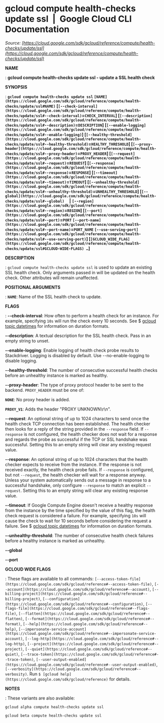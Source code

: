 # gcloud compute health-checks update ssl  |  Google Cloud CLI Documentation

*Source: [https://cloud.google.com/sdk/gcloud/reference/compute/health-checks/update/ssl](https://cloud.google.com/sdk/gcloud/reference/compute/health-checks/update/ssl)*

**NAME**

: **gcloud compute health-checks update ssl - update a SSL health check**

**SYNOPSIS**

: **`gcloud compute health-checks update ssl` `[NAME](https://cloud.google.com/sdk/gcloud/reference/compute/health-checks/update/ssl#NAME)` [`[--check-interval](https://cloud.google.com/sdk/gcloud/reference/compute/health-checks/update/ssl#--check-interval)`=`CHECK_INTERVAL`] [`[--description](https://cloud.google.com/sdk/gcloud/reference/compute/health-checks/update/ssl#--description)`=`DESCRIPTION`] [`[--enable-logging](https://cloud.google.com/sdk/gcloud/reference/compute/health-checks/update/ssl#--enable-logging)`] [`[--healthy-threshold](https://cloud.google.com/sdk/gcloud/reference/compute/health-checks/update/ssl#--healthy-threshold)`=`HEALTHY_THRESHOLD`] [`[--proxy-header](https://cloud.google.com/sdk/gcloud/reference/compute/health-checks/update/ssl#--proxy-header)`=`PROXY_HEADER`] [`[--request](https://cloud.google.com/sdk/gcloud/reference/compute/health-checks/update/ssl#--request)`=`REQUEST`] [`[--response](https://cloud.google.com/sdk/gcloud/reference/compute/health-checks/update/ssl#--response)`=`RESPONSE`] [`[--timeout](https://cloud.google.com/sdk/gcloud/reference/compute/health-checks/update/ssl#--timeout)`=`TIMEOUT`] [`[--unhealthy-threshold](https://cloud.google.com/sdk/gcloud/reference/compute/health-checks/update/ssl#--unhealthy-threshold)`=`UNHEALTHY_THRESHOLD`] [`[--global](https://cloud.google.com/sdk/gcloud/reference/compute/health-checks/update/ssl#--global)`     | `[--region](https://cloud.google.com/sdk/gcloud/reference/compute/health-checks/update/ssl#--region)`=`REGION`] [`[--port](https://cloud.google.com/sdk/gcloud/reference/compute/health-checks/update/ssl#--port)`=`PORT` `[--port-name](https://cloud.google.com/sdk/gcloud/reference/compute/health-checks/update/ssl#--port-name)`=`PORT_NAME` `[--use-serving-port](https://cloud.google.com/sdk/gcloud/reference/compute/health-checks/update/ssl#--use-serving-port)`] [`[GCLOUD_WIDE_FLAG](https://cloud.google.com/sdk/gcloud/reference/compute/health-checks/update/ssl#GCLOUD-WIDE-FLAGS) …`]**

**DESCRIPTION**

: `gcloud compute health-checks update ssl` is used to update an
existing SSL health check. Only arguments passed in will be updated on the
health check. Other attributes will remain unaffected.

**POSITIONAL ARGUMENTS**

: **`NAME`**:
Name of the SSL health check to update.

**FLAGS**

: **--check-interval**:
How often to perform a health check for an instance. For example, specifying
``10s`` will run the check every 10 seconds.
See $ [gcloud topic datetimes](https://cloud.google.com/sdk/gcloud/reference/topic/datetimes)
for information on duration formats.

**--description**:
A textual description for the SSL health check. Pass in an empty string to
unset.

**--enable-logging**:
Enable logging of health check probe results to Stackdriver. Logging is disabled
by default.
Use --no-enable-logging to disable logging.

**--healthy-threshold**:
The number of consecutive successful health checks before an unhealthy instance
is marked as healthy.

**--proxy-header**:
The type of proxy protocol header to be sent to the backend.
`PROXY_HEADER` must be one of:

**`NONE`**:
No proxy header is added.

**`PROXY_V1`**:
Adds the header "PROXY UNKNOWN\r\n".

**--request**:
An optional string of up to 1024 characters to send once the health check TCP
connection has been established. The health checker then looks for a reply of
the string provided in the `--response` field.
If `--response` is not configured, the health checker does not wait
for a response and regards the probe as successful if the TCP or SSL handshake
was successful.
Setting this to an empty string will clear any existing request value.

**--response**:
An optional string of up to 1024 characters that the health checker expects to
receive from the instance. If the response is not received exactly, the health
check probe fails. If `--response` is configured, but not
`--request`, the health checker will wait for a response anyway.
Unless your system automatically sends out a message in response to a successful
handshake, only configure `--response` to match an explicit
`--request`. Setting this to an empty string will clear any existing
response value.

**--timeout**:
If Google Compute Engine doesn't receive a healthy response from the instance by
the time specified by the value of this flag, the health check request is
considered a failure. For example, specifying
``10s`` will cause the check to wait for 10
seconds before considering the request a failure. See $ [gcloud topic datetimes](https://cloud.google.com/sdk/gcloud/reference/topic/datetimes) for
information on duration formats.

**--unhealthy-threshold**:
The number of consecutive health check failures before a healthy instance is
marked as unhealthy.

**--global**

**--port**

**GCLOUD WIDE FLAGS**

: These flags are available to all commands: `[--access-token-file](https://cloud.google.com/sdk/gcloud/reference#--access-token-file)`,
`[--account](https://cloud.google.com/sdk/gcloud/reference#--account)`, `[--billing-project](https://cloud.google.com/sdk/gcloud/reference#--billing-project)`,
`[--configuration](https://cloud.google.com/sdk/gcloud/reference#--configuration)`,
`[--flags-file](https://cloud.google.com/sdk/gcloud/reference#--flags-file)`,
`[--flatten](https://cloud.google.com/sdk/gcloud/reference#--flatten)`, `[--format](https://cloud.google.com/sdk/gcloud/reference#--format)`, `[--help](https://cloud.google.com/sdk/gcloud/reference#--help)`, `[--impersonate-service-account](https://cloud.google.com/sdk/gcloud/reference#--impersonate-service-account)`,
`[--log-http](https://cloud.google.com/sdk/gcloud/reference#--log-http)`,
`[--project](https://cloud.google.com/sdk/gcloud/reference#--project)`, `[--quiet](https://cloud.google.com/sdk/gcloud/reference#--quiet)`, `[--trace-token](https://cloud.google.com/sdk/gcloud/reference#--trace-token)`, `[--user-output-enabled](https://cloud.google.com/sdk/gcloud/reference#--user-output-enabled)`,
`[--verbosity](https://cloud.google.com/sdk/gcloud/reference#--verbosity)`.
Run `$ [gcloud help](https://cloud.google.com/sdk/gcloud/reference)` for details.

**NOTES**

: These variants are also available:

```
gcloud alpha compute health-checks update ssl
```

```
gcloud beta compute health-checks update ssl
```